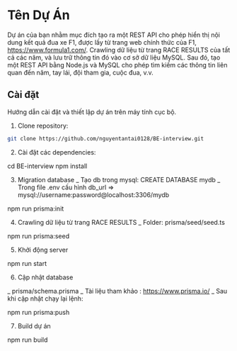 # Tên Dự Án

Dự án của bạn nhằm mục đích tạo ra một REST API cho phép hiển thị nội dung kết quả đua xe F1, được lấy từ trang web chính thức của F1, https://www.formula1.com/. Crawling dữ liệu từ trang RACE RESULTS của tất cả các năm, và lưu trữ thông tin đó vào cơ sở dữ liệu MySQL. Sau đó, tạo một REST API bằng Node.js và MySQL cho phép tìm kiếm các thông tin liên quan đến năm, tay lái, đội tham gia, cuộc đua, v.v.

## Cài đặt

Hướng dẫn cài đặt và thiết lập dự án trên máy tính cục bộ.

1. Clone repository:

```bash
git clone https://github.com/nguyentantai0128/BE-interview.git
```

2. Cài đặt các dependencies:

cd BE-interview
npm install

3. Migration database
   \_ Tạo db trong mysql: CREATE DATABASE mydb
   \_ Trong file .env cấu hình db_url => mysql://username:password@localhost:3306/mydb

npm run prisma:init

4. Crawling dữ liệu từ trang RACE RESULTS
   \_ Folder: prisma/seed/seed.ts

npm run prisma:seed

5. Khởi động server

npm run start

6. Cập nhật database

\_ prisma/schema.prisma
\_ Tài liệu tham khảo : https://www.prisma.io/
\_ Sau khi cập nhật chạy lại lệnh:

npm run prisma:push

7. Build dự án

npm run build
